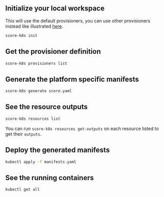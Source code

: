 ## Initialize your local workspace

This will use the default provisioners, you can use other provisioners instead like illustrated [here](https://github.dev/score-spec/community-provisioners).

```bash
score-k8s init
```

## Get the provisioner definition

```bash
score-k8s provisioners list
```

## Generate the platform specific manifests

```bash
score-k8s generate score.yaml
```

## See the resource outputs

```bash
score-k8s resources list
```

You can run `score-k8s resources get-outputs` on each resource listed to get their `outputs`.

## Deploy the generated manifests

```bash
kubectl apply -f manifests.yaml
```

## See the running containers

```bash
kubectl get all
```
